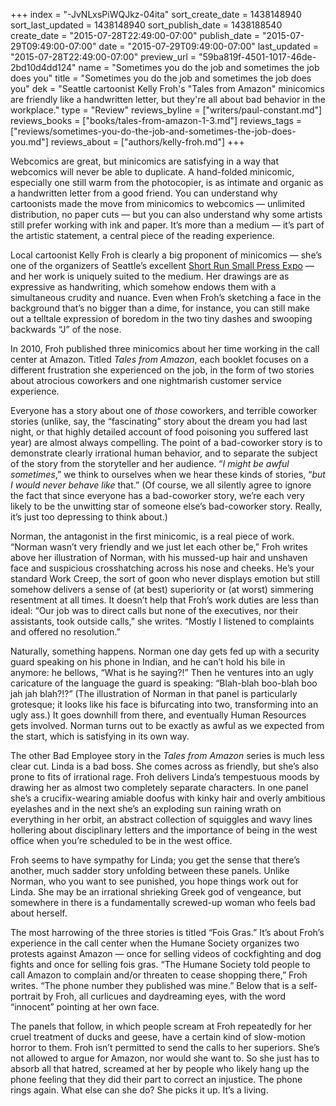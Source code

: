+++
index = "-JvNLxsPiWQJkz-04ita"
sort_create_date = 1438148940
sort_last_updated = 1438148940
sort_publish_date = 1438188540
create_date = "2015-07-28T22:49:00-07:00"
publish_date = "2015-07-29T09:49:00-07:00"
date = "2015-07-29T09:49:00-07:00"
last_updated = "2015-07-28T22:49:00-07:00"
preview_url = "59ba819f-4501-1017-46de-2bd10d4dd124"
name = "Sometimes you do the job and sometimes the job does you"
title = "Sometimes you do the job and sometimes the job does you"
dek = "Seattle cartoonist Kelly Froh's \"Tales from Amazon\" minicomics are friendly like a handwritten letter, but they're all about bad behavior in the workplace."
type = "Review"
reviews_byline = ["writers/paul-constant.md"]
reviews_books = ["books/tales-from-amazon-1-3.md"]
reviews_tags = ["reviews/sometimes-you-do-the-job-and-sometimes-the-job-does-you.md"]
reviews_about = ["authors/kelly-froh.md"]
+++

Webcomics are great, but minicomics are satisfying in a way that webcomics will never be able to duplicate. A hand-folded minicomic, especially one still warm from the photocopier, is as intimate and organic as a handwritten letter from a good friend. You can understand why cartoonists made the move from minicomics to webcomics — unlimited distribution, no paper cuts — but you can also understand why some artists still prefer working with ink and paper. It’s more than a medium — it’s part of the artistic statement, a central piece of the reading experience.

Local cartoonist Kelly Froh is clearly a big proponent of minicomics — she’s one of the organizers of Seattle’s excellent [Short Run Small Press Expo](http://www.shortrun.org/) — and her work is uniquely suited to the medium. Her drawings are as expressive as handwriting, which somehow endows them with a simultaneous crudity and nuance. Even when Froh’s sketching a face in the background that’s no bigger than a dime, for instance, you can still make out a telltale expression of boredom in the two tiny dashes and swooping backwards “J” of the nose. 

In 2010, Froh published three minicomics about her time working in the call center at Amazon. Titled *Tales from Amazon*, each booklet focuses on a different frustration she experienced on the job, in the form of two stories about atrocious coworkers and one nightmarish customer service experience. 

Everyone has a story about one of *those* coworkers, and terrible coworker stories (unlike, say, the “fascinating” story about the dream you had last night, or that highly detailed account of food poisoning you suffered last year) are almost always compelling. The point of a bad-coworker story is to demonstrate clearly irrational human behavior, and to separate the subject of the story from the storyteller and her audience. “*I might be awful sometimes*,” we think to ourselves when we hear these kinds of stories, “*but I would never behave like* that.” (Of course, we all silently agree to ignore the fact that since everyone has a bad-coworker story, we’re each very likely to be the unwitting star of someone else’s bad-coworker story. Really, it’s just too depressing to think about.)

Norman, the antagonist in the first minicomic, is a real piece of work. “Norman wasn’t very friendly and we just let each other be,” Froh writes above her illustration of Norman, with his mussed-up hair and unshaven face and suspicious crosshatching across his nose and cheeks. He’s your standard Work Creep, the sort of goon who never displays emotion but still somehow delivers a sense of (at best) superiority or (at worst) simmering resentment at all times. It doesn’t help that Froh’s work duties are less than ideal: “Our job was to direct calls but none of the executives, nor their assistants, took outside calls,” she writes. “Mostly I listened to complaints and offered no resolution.” 

Naturally, something happens. Norman one day gets fed up with a security guard speaking on his phone in Indian, and he can’t hold his bile in anymore: he bellows, “What is he saying?!” Then he ventures into an ugly caricature of the language the guard is speaking: “Blah-blah boo-blah boo jah jah blah?!?” (The illustration of Norman in that panel is particularly grotesque; it looks like his face is bifurcating into two, transforming into an ugly ass.) It goes downhill from there, and eventually Human Resources gets involved. Norman turns out to be exactly as awful as we expected from the start, which is satisfying in its own way.

The other Bad Employee story in the *Tales from Amazon* series is much less clear cut. Linda is a bad boss. She comes across as friendly, but she’s also prone to fits of irrational rage. Froh delivers Linda’s tempestuous moods by drawing her as almost two completely separate characters. In one panel she’s a crucifix-wearing amiable doofus with kinky hair and overly ambitious eyelashes and in the next she’s an exploding sun raining wrath on everything in her orbit, an abstract collection of squiggles and wavy lines hollering about disciplinary letters and the importance of being in the west office when you’re scheduled to be in the west office. 

Froh seems to have sympathy for Linda; you get the sense that there’s another, much sadder story unfolding between these panels. Unlike Norman, who you want to see punished, you hope things work out for Linda. She may be an irrational shrieking Greek god of vengeance, but somewhere in there is a fundamentally screwed-up woman who feels bad about herself.

The most harrowing of the three stories is titled “Fois Gras.” It’s about Froh’s experience in the call center when the Humane Society organizes two protests against Amazon — once for selling videos of cockfighting and dog fights and once for selling fois gras. “The Humane Society told people to call Amazon to complain and/or threaten to cease shopping there,” Froh writes. “The phone number they published was mine.” Below that is a self-portrait by Froh, all curlicues and daydreaming eyes, with the word “innocent” pointing at her own face.

The panels that follow, in which people scream at Froh repeatedly for her cruel treatment of ducks and geese, have a certain kind of slow-motion horror to them. Froh isn’t permitted to send the calls to her superiors. She’s not allowed to argue for Amazon, nor would she want to. So she just has to absorb all that hatred, screamed at her by people who likely hang up the phone feeling that they did their part to correct an injustice. The phone rings again. What else can she do? She picks it up. It’s a living. 